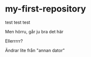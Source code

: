 # my-first-repository
test test test 

Men hörru, går ju bra det här

Ellerrrrr?

Ändrar lite från "annan dator"
